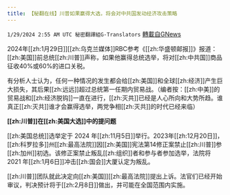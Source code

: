 ```yaml
---
title: 【秘翻在线】川普如果赢得大选，将会对中共国发动经济攻击策略
---
```

`1/29/2024 2:55 AM UTC 秘密翻譯組G-Translators` [轉載自GNews](https://gnews.org/articles/2261474)

2024年[[zh:1月29日]][[zh:乌克兰媒体]]RBC参考《[[zh:华盛顿邮报]]》报道：[[zh:美国]]前总统[[zh:川普]]声称，如果他赢得总统选举，将对[[zh:中共国]]商品征收40%或60%的进口关税。

有分析人士认为，任何一种情况的发生都会给[[zh:美国]]和全球[[zh:经济]]产生巨大损失，其后果[[zh:远远]]超过总统第一任期内贸易战。（编者按：[[zh:中美]]的贸易战和[[zh:经济脱钩]]一直在进行，[[zh:灭共]]已经是人心所向和大势所趋。谁真正[[zh:灭共]]谁才会赢得选举，两党争相[[zh:灭共]]的时代已经来临）

**[[zh:川普]]在[[zh:美国大选]]中的提问题**

[[zh:美国总统]]选举定于 2024 年[[zh:11月5日]]举行。2023年[[zh:12月20日]]，[[zh:科罗拉多]]州[[zh:最高法院]]因[[zh:美国]]宪法第14修正案禁止[[zh:川普]]参[[zh:加州]]初选。该修正案禁止叛乱[[zh:组织]]者和参与者参加选举，法院将 2021 年[[zh:1月6日]]冲击[[zh:国会]]大厦认定为叛乱。

[[zh:川普]]团队就此决定向[[zh:美国]][[zh:最高法院]]提出上诉。法官们已经开始审议，判决预计将于[[zh:2月8日]]做出，并可能在全国范围内实施。
